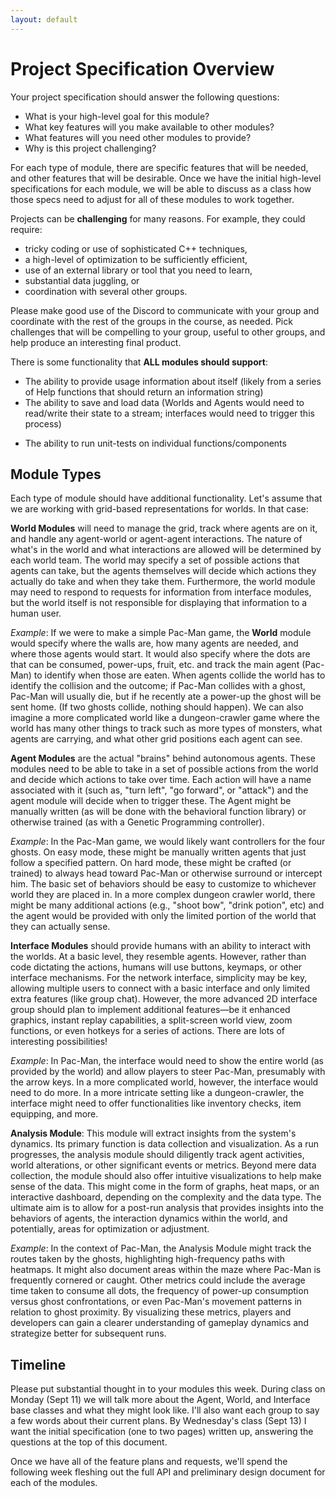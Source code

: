```yaml
---
layout: default
---
```


# Project Specification Overview

Your project specification should answer the following questions:
+ What is your high-level goal for this module?
+ What key features will you make available to other modules?
+ What features will you need other modules to provide?
+ Why is this project challenging?

For each type of module, there are specific features that will be needed, and other features that will be desirable.  Once we have the initial high-level specifications for each module, we will be able to discuss as a class how those specs need to adjust for all of these modules to work together.

Projects can be **challenging** for many reasons.  For example, they could require:
+ tricky coding or use of sophisticated C++ techniques,
+ a high-level of optimization to be sufficiently efficient,
+ use of an external library or tool that you need to learn,
+ substantial data juggling, or
+ coordination with several other groups.

Please make good use of the Discord to communicate with your group and coordinate with the rest of the groups in the course, as needed.  Pick challenges that will be compelling to your group, useful to other groups, and help produce an interesting final product.

There is some functionality that **ALL modules should support**:
* The ability to provide usage information about itself (likely from a series of Help functions that should return an information string)
* The ability to save and load data (Worlds and Agents would need to read/write their state to a stream; interfaces would need to trigger this process)
+ The ability to run unit-tests on individual functions/components

## Module Types

Each type of module should have additional functionality.  Let's assume that we are working with grid-based representations for worlds.  In that case:

**World Modules** will need to manage the grid, track where agents are on it, and handle any agent-world or agent-agent interactions.  The nature of what's in the world and what interactions are allowed will be determined by each world team.  The world may specify a set of possible actions that agents can take, but the agents themselves will decide which actions they actually do take and when they take them.  Furthermore, the world module may need to respond to requests for information from interface modules, but the world itself is not responsible for displaying that information to a human user.

*Example*: If we were to make a simple Pac-Man game, the **World** module would specify where the walls are, how many agents are needed, and where those agents would start.  It would also specify where the dots are that can be consumed, power-ups, fruit, etc. and track the main agent (Pac-Man) to identify when those are eaten.  When agents collide the world has to identify the collision and the outcome; if Pac-Man collides with a ghost, Pac-Man will usually die, but if he recently ate a power-up the ghost will be sent home.  (If two ghosts collide, nothing should happen). We can also imagine a more complicated world like a dungeon-crawler game where the world has many other things to track such as more types of monsters, what agents are carrying, and what other grid positions each agent can see.

**Agent Modules** are the actual "brains" behind autonomous agents.  These modules need to be able to take in a set of possible actions from the world and decide which actions to take over time.  Each action will have a name associated with it (such as, "turn left", "go forward", or "attack") and the agent module will decide when to trigger these.  The Agent might be manually written (as will be done with the behavioral function library) or otherwise trained (as with a Genetic Programming controller).

*Example*: In the Pac-Man game, we would likely want controllers for the four ghosts.  On easy mode, these might be manually written agents that just follow a specified pattern.  On hard mode, these might be crafted (or trained) to always head toward Pac-Man or otherwise surround or intercept him.  The basic set of behaviors should be easy to customize to whichever world they are placed in.  In a more complex dungeon crawler world, there might be many additional actions (e.g., "shoot bow", "drink potion", etc) and the agent would be provided with only the limited portion of the world that they can actually sense.

**Interface Modules** should provide humans with an ability to interact with the worlds.  At a basic level, they resemble agents. However, rather than code dictating the actions, humans will use buttons, keymaps, or other interface mechanisms. For the network interface, simplicity may be key, allowing multiple users to connect with a basic interface and only limited extra features (like group chat). However, the more advanced 2D interface group should plan to implement additional features—be it enhanced graphics, instant replay capabilities, a split-screen world view, zoom functions, or even hotkeys for a series of actions. There are lots of interesting possibilities!

*Example*: In Pac-Man, the interface would need to show the entire world (as provided by the world) and allow players to steer Pac-Man, presumably with the arrow keys.  In a more complicated world, however, the interface would need to do more.  In a more intricate setting like a dungeon-crawler, the interface might need to offer functionalities like inventory checks, item equipping, and more.

**Analysis Module**: This module will extract insights from the system's dynamics. Its primary function is data collection and visualization. As a run progresses, the analysis module should diligently track agent activities, world alterations, or other significant events or metrics. Beyond mere data collection, the module should also offer intuitive visualizations to help make sense of the data. This might come in the form of graphs, heat maps, or an interactive dashboard, depending on the complexity and the data type. The ultimate aim is to allow for a post-run analysis that provides insights into the behaviors of agents, the interaction dynamics within the world, and potentially, areas for optimization or adjustment.

_Example_: In the context of Pac-Man, the Analysis Module might track the routes taken by the ghosts, highlighting high-frequency paths with heatmaps. It might also document areas within the maze where Pac-Man is frequently cornered or caught. Other metrics could include the average time taken to consume all dots, the frequency of power-up consumption versus ghost confrontations, or even Pac-Man's movement patterns in relation to ghost proximity. By visualizing these metrics, players and developers can gain a clearer understanding of gameplay dynamics and strategize better for subsequent runs.

## Timeline

Please put substantial thought in to your modules this week.  During class on Monday (Sept 11) we will talk more about the Agent, World, and Interface base classes and what they might look like.  I'll also want each group to say a few words about their current plans.  By Wednesday's class (Sept 13) I want the initial specification (one to two pages) written up, answering the questions at the top of this document.

Once we have all of the feature plans and requests, we'll spend the following week fleshing out the full API and preliminary design document for each of the modules.
